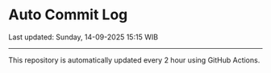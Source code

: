 # Auto Commit Log

Last updated: Sunday, 14-09-2025 15:15 WIB

---

This repository is automatically updated every 2 hour using GitHub Actions.
